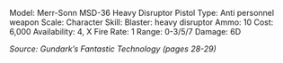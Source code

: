 Model: Merr-Sonn MSD-36 Heavy Disruptor Pistol
Type: Anti personnel weapon
Scale: Character
Skill: Blaster: heavy disruptor
Ammo: 10
Cost: 6,000
Availability: 4, X
Fire Rate: 1
Range: 0-3/5/7
Damage: 6D

*Source: Gundark’s Fantastic Technology (pages 28-29)*
